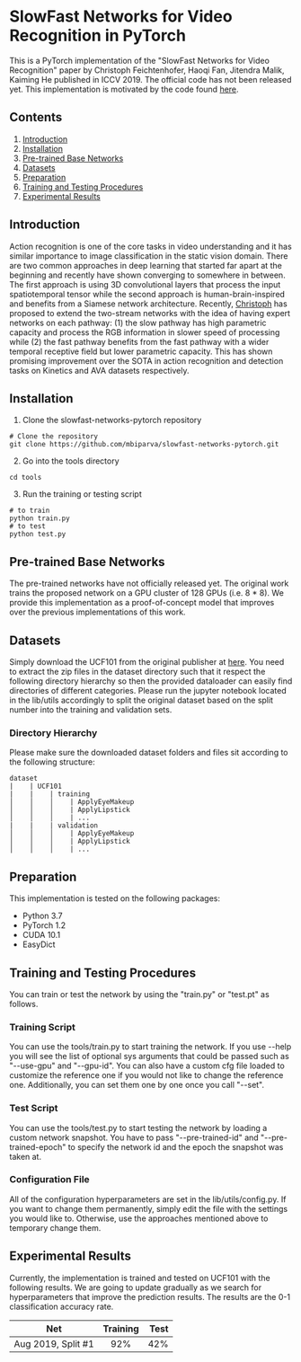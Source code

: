 # SlowFast Networks for Video Recognition in PyTorch
This is a PyTorch implementation of the "SlowFast Networks for Video Recognition" paper by Christoph Feichtenhofer, Haoqi Fan, Jitendra Malik, Kaiming He published in ICCV 2019. The official code has not been released yet. This implementation is motivated by the code found [here](https://github.com/r1ch88/SlowFastNetworks).

## Contents

1. [Introduction](#introduction)
2. [Installation](#installation)
3. [Pre-trained Base Networks](#pre-trained-base-networks)
4. [Datasets](#datasets)
5. [Preparation](#preparation)
6. [Training and Testing Procedures](#training-and-testing-procedures)
7. [Experimental Results](#experimental-results)

## Introduction
Action recognition is one of the core tasks in video understanding and it has similar importance to image classification in the static vision domain. There are two common approaches in deep learning that started far apart at the beginning and recently have shown converging to somewhere in between. The first approach is using 3D convolutional layers that process the input spatiotemporal tensor while the second approach is human-brain-inspired and benefits from a Siamese network architecture. Recently, [Christoph](https://arxiv.org/abs/1812.03982) has proposed to extend the two-stream networks with the idea of having expert networks on each pathway: (1) the slow pathway has high parametric capacity and process the RGB information in slower speed of processing while (2) the fast pathway benefits from the fast pathway with a wider temporal receptive field but lower parametric capacity. This has shown promising improvement over the SOTA in action recognition and detection tasks on Kinetics and AVA datasets respectively.

## Installation

1. Clone the slowfast-networks-pytorch repository

```shell
# Clone the repository
git clone https://github.com/mbiparva/slowfast-networks-pytorch.git
```

2. Go into the tools directory

```shell
cd tools
```

3. Run the training or testing script
```shell
# to train
python train.py
# to test
python test.py
```

## Pre-trained Base Networks
The pre-trained networks have not officially released yet. The original work trains the proposed network on a GPU cluster of 128 GPUs (i.e. 8 * 8). We provide this implementation as a proof-of-concept model that improves over the previous implementations of this work.

## Datasets
Simply download the UCF101 from the original publisher at [here](https://www.crcv.ucf.edu/data/UCF101.php). You need to extract the zip files in the dataset directory such that it respect the following directory hierarchy so then the provided dataloader can easily find directories of different categories. Please run the jupyter notebook located in the lib/utils accordingly to split the original dataset based on the split number into the training and validation sets.

### Directory Hierarchy
Please make sure the downloaded dataset folders and files sit according to the following structure:

```
dataset
|    | UCF101
|    |    | training
│    │    │    | ApplyEyeMakeup  
│    │    │    | ApplyLipstick  
│    │    │    | ...  
|    |    | validation
│    │    │    | ApplyEyeMakeup  
│    │    │    | ApplyLipstick  
│    │    │    | ...  
```
## Preparation
This implementation is tested on the following packages:
* Python 3.7
* PyTorch 1.2
* CUDA 10.1
* EasyDict

## Training and Testing Procedures
You can train or test the network by using the "train.py" or "test.pt" as follows.

### Training Script
You can use the tools/train.py to start training the network. If you use --help you will see the list of optional sys arguments that could be passed such as "--use-gpu" and "--gpu-id". You can also have a custom cfg file loaded to customize the reference one if you would not like to change the reference one. Additionally, you can set them one by one once you call "--set".

### Test Script
You can use the tools/test.py to start testing the network by loading a custom network snapshot. You have to pass "--pre-trained-id" and "--pre-trained-epoch" to specify the network id and the epoch the snapshot was taken at.

### Configuration File
All of the configuration hyperparameters are set in the lib/utils/config.py. If you want to change them permanently, simply edit the file with the settings you would like to. Otherwise, use the approaches mentioned above to temporary change them.

## Experimental Results
Currently, the implementation is trained and tested on UCF101 with the following results. We are going to update gradually as we search for hyperparameters that improve the prediction results. The results are the 0-1 classification accuracy rate.

| Net                     | Training      | Test  |
| ----------------------- |:-------------:| -----:|
| Aug 2019, Split #1      | 92%           | 42%   |
